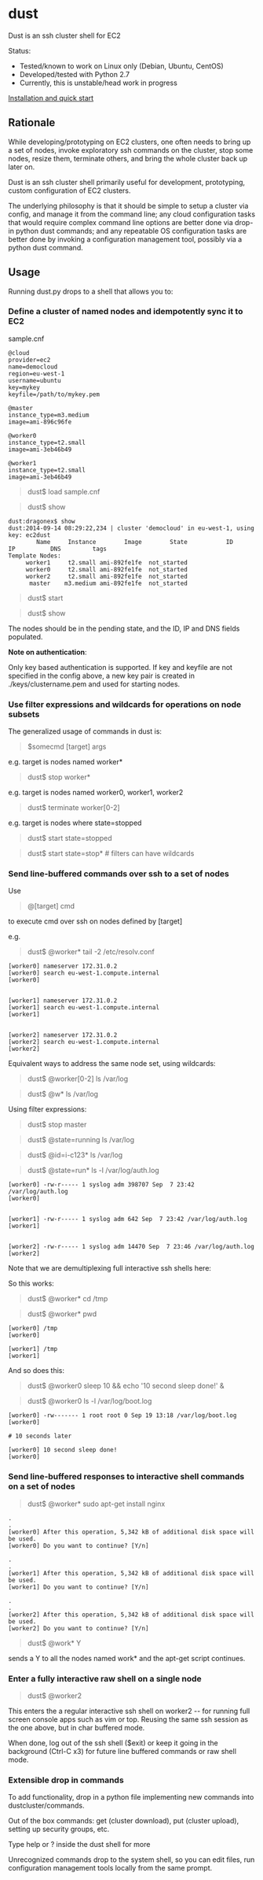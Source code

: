 dust
====

Dust is an ssh cluster shell for EC2

Status:
* Tested/known to work on Linux only (Debian, Ubuntu, CentOS)
* Developed/tested with Python 2.7
* Currently, this is unstable/head work in progress

[Installation and quick start](INSTALL.md)

## Rationale

While developing/prototyping on EC2 clusters, one often needs to bring up a set of nodes, invoke exploratory ssh commands on the cluster, stop some nodes, resize them, terminate others, and bring the whole cluster back up later on. 

Dust is an ssh cluster shell primarily useful for development, prototyping, custom configuration of EC2 clusters.

The underlying philosophy is that it should be simple to setup a cluster via config, and manage it from the command line; any cloud configuration tasks that would require complex command line options are better done via drop-in python dust commands; and any repeatable OS configuration tasks are better done by invoking a configuration management tool, possibly via a python dust command.

## Usage
Running dust.py drops to a shell that allows you to: 

### Define a cluster of named nodes and idempotently sync it to EC2

sample.cnf

```
@cloud
provider=ec2
name=democloud
region=eu-west-1
username=ubuntu
key=mykey
keyfile=/path/to/mykey.pem

@master
instance_type=m3.medium
image=ami-896c96fe

@worker0
instance_type=t2.small 
image=ami-3eb46b49

@worker1
instance_type=t2.small 
image=ami-3eb46b49
```

> dust$ load sample.cnf

> dust$ show

```
dust:dragonex$ show
dust:2014-09-14 08:29:22,234 | cluster 'democloud' in eu-west-1, using key: ec2dust
        Name     Instance        Image        State           ID           IP          DNS         tags 
Template Nodes:
     worker1     t2.small ami-892fe1fe  not_started                                                     
     worker0     t2.small ami-892fe1fe  not_started                                                     
     worker2     t2.small ami-892fe1fe  not_started                                                     
      master    m3.medium ami-892fe1fe  not_started                                                     
```


> dust$ start

> dust$ show

The nodes should be in the pending state, and the ID, IP and DNS fields populated.

**Note on authentication**:

Only key based authentication is supported. If key and keyfile are not specified in the config above, a new key pair is created in ./keys/clustername.pem and used for starting nodes.


### Use filter expressions and wildcards for operations on node subsets

The generalized usage of commands in dust is:

> $somecmd [target] args

e.g. target is nodes named worker*
> dust$ stop worker\*             

e.g. target is nodes named worker0, worker1, worker2
> dust$ terminate worker[0-2]

e.g. target is nodes where state=stopped
> dust$ start state=stopped     

> dust$ start state=stop*    # filters can have wildcards 


### Send line-buffered commands over ssh to a set of nodes

Use

> @[target] cmd

to execute cmd over ssh on nodes defined by [target]

e.g.

> dust$ @worker\* tail -2 /etc/resolv.conf

```
[worker0] nameserver 172.31.0.2
[worker0] search eu-west-1.compute.internal
[worker0] 


[worker1] nameserver 172.31.0.2
[worker1] search eu-west-1.compute.internal
[worker1] 


[worker2] nameserver 172.31.0.2
[worker2] search eu-west-1.compute.internal
[worker2] 
```

Equivalent ways to address the same node set, using wildcards:

> dust$ @worker[0-2]  ls /var/log

> dust$ @w\*  ls /var/log

Using filter expressions:

> dust$ stop master

> dust$ @state=running  ls /var/log

> dust$ @id=i-c123*  ls /var/log

> dust$ @state=run\*  ls -l /var/log/auth.log

```
[worker0] -rw-r----- 1 syslog adm 398707 Sep  7 23:42 /var/log/auth.log
[worker0] 


[worker1] -rw-r----- 1 syslog adm 642 Sep  7 23:42 /var/log/auth.log
[worker1] 


[worker2] -rw-r----- 1 syslog adm 14470 Sep  7 23:46 /var/log/auth.log
[worker2] 
```


Note that we are demultiplexing full interactive ssh shells here:

So this works:

> dust$ @worker* cd /tmp

> dust$ @worker* pwd

```
[worker0] /tmp
[worker0] 

[worker1] /tmp
[worker1] 
```

And so does this:

> dust$ @worker0 sleep 10 && echo '10 second sleep done!' & 


> dust$ @worker0 ls -l /var/log/boot.log

```
[worker0] -rw------- 1 root root 0 Sep 19 13:18 /var/log/boot.log
[worker0] 

# 10 seconds later

[worker0] 10 second sleep done!
[worker0] 
```

### Send line-buffered responses to interactive shell commands on a set of nodes

> dust$ @worker\* sudo apt-get install nginx

```
.
.
[worker0] After this operation, 5,342 kB of additional disk space will be used.
[worker0] Do you want to continue? [Y/n] 

.
.
[worker1] After this operation, 5,342 kB of additional disk space will be used.
[worker1] Do you want to continue? [Y/n] 

.
.
[worker2] After this operation, 5,342 kB of additional disk space will be used.
[worker2] Do you want to continue? [Y/n] 
```

> dust$ @work\* Y

sends a Y to all the nodes named work\* and the apt-get script continues.

### Enter a fully interactive raw shell on a single node 

> dust$ @worker2

This enters the a regular interactive ssh shell on worker2 -- for running full screen console apps such as vim 
or top. Reusing the same ssh session as the one above, but in char buffered mode. 

When done, log out of the ssh shell ($exit) or keep it going in the background (Ctrl-C x3) for future line 
buffered commands or raw shell mode.


### Extensible drop in commands 

To add functionality, drop in a python file implementing new commands into dustcluster/commands. 

Out of the box commands: get (cluster download), put (cluster upload), setting up security groups, etc.

Type help or ? inside the dust shell for more

Unrecognized commands drop to the system shell, so you can edit files, run configuration management tools locally 
from the same prompt.



